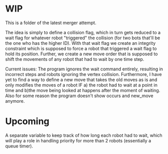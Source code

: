 # WIP 
This is a folder of the latest merger attempt. 

The idea is simply to define a collision flag, which in turn gets reduced to a wait flag for whatever robot "triggered" the collision (for two bots that'll be the one who has the higher ID). With that wait flag we create an integrity constraint which is supposed to force a robot that triggered a wait flag to hold its position. Further, we create a new move order that is supposed to shift the movements of any robot that had to wait by one time step.

Current issues: The program ignores the wait command entirely, resulting in incorrect steps and robots ignoring the vertex collision. Furthermore, I have yet to find a way to define a new move that takes the old moves as is and only modifies the moves of a robot IF a) the robot had to wait at a point in time and b)the move being looked at happens after the moment of waiting.
Also for some reason the program doesn't show occurs and new_move anymore.

# Upcoming
A separate variable to keep track of how long each robot had to wait, which will play a role in handling priority for more than 2 robots (essentially a queue timer).
